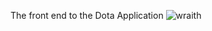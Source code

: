 The front end to the Dota Application
![wraith](https://user-images.githubusercontent.com/47205978/167331863-591ff6a3-051e-40de-bae6-cbdfb777f6f5.jpg)
